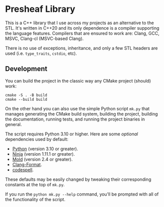 # Presheaf Library

This is a C++ library that I use across my projects as an alternative to the STL. It's written in
C++20 and its only dependence is a compiler supporting the language features. Compilers that are
ensured to work are: Clang, GCC, MSVC, Clang-cl (MSVC-based Clang).

There is no use of exceptions, inheritance, and only a few STL headers are used (i.e.
`type_traits`, `cstdio`, etc).

## Development

You can build the project in the classic way any CMake project (should) work:

```
cmake -S . -B build
cmake --build build
```

On the other hand you can also use the simple Python script `mk.py` that manages generating the CMake
build system, building the project, building the documentation, running tests, and running the
project binaries in general.

The script requires Python 3.10 or higher. Here are some *optional* dependencies used by default:

- [Python](https://www.python.org/) (version 3.10 or greater).
- [Ninja](https://ninja-build.org/) (version 1.11.1 or greater).
- [Mold](https://github.com/rui314/mold) (version 2.4 or greater).
- [Clang-Format](https://clang.llvm.org/docs/ClangFormat.html).
- [codespell](https://github.com/codespell-project/codespell).

These defaults may be easily changed by tweaking their corresponding constants at the top of `mk.py`.

If you run the `python mk.py --help` command, you'll be prompted with all of the functionality of the
script.
